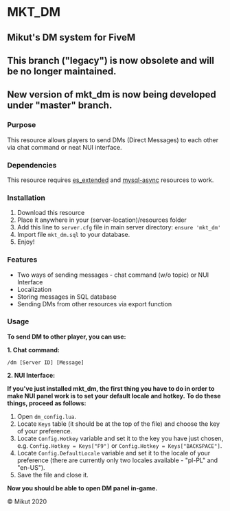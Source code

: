 # **MKT_DM**

## Mikut's DM system for FiveM


## This branch ("legacy") is now obsolete and will be no longer maintained. 
## New version of mkt_dm is now being developed under "master" branch.

### Purpose
This resource allows players to send DMs (Direct Messages) to each other via chat command or neat NUI interface.

### Dependencies
This resource requires [es_extended](https://github.com/esx-framework/es_extended) and [mysql-async](https://github.com/brouznouf/fivem-mysql-async) resources to work.

### Installation
1. Download this resource
2. Place it anywhere in your (server-location)/resources folder
3. Add this line to `server.cfg` file in main server directory: `ensure 'mkt_dm'`
4. Import file `mkt_dm.sql` to your database.
5. Enjoy!

### Features
* Two ways of sending messages - chat command (w/o topic) or NUI Interface
* Localization
* Storing messages in SQL database
* Sending DMs from other resources via export function

### Usage
**To send DM to other player, you can use:**

**1. Chat command:**

`/dm [Server ID] [Message]`

**2. NUI Interface:**

**If you've just installed mkt_dm, the first thing you have to do in order to make NUI panel work is to set your default locale and hotkey.**
**To do these things, proceed as follows:**
1. Open `dm_config.lua`.
2. Locate `Keys` table (it should be at the top of the file) and choose the key of your preference.
3. Locate `Config.Hotkey` variable and set it to the key you have just chosen, e.g. `Config.Hotkey = Keys["F9"]` or `Config.Hotkey = Keys["BACKSPACE"]`.
4. Locate `Config.DefaultLocale` variable and set it to the locale of your preference (there are currently only two locales available - "pl-PL" and "en-US").
5. Save the file and close it.

**Now you should be able to open DM panel in-game.**



&copy; Mikut 2020
